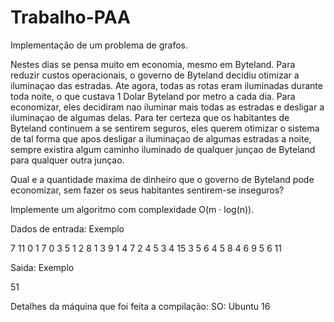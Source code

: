# Trabalho-PAA
Implementação de um problema de grafos.

Nestes dias se pensa muito em economia, mesmo em Byteland.
Para reduzir custos operacionais, o governo de Byteland decidiu otimizar a iluminaçao
das estradas. Ate agora, todas as rotas eram iluminadas durante toda noite, o que
custava 1 Dolar Byteland por metro a cada dia. Para economizar, eles decidiram
nao iluminar mais todas as estradas e desligar a iluminaçao de algumas delas.
Para ter certeza que os habitantes de Byteland continuem a se sentirem seguros,
eles querem otimizar o sistema de tal forma que apos desligar a iluminaçao de algumas
estradas a noite, sempre existira algum caminho iluminado de qualquer junçao de
Byteland para qualquer outra junçao.

Qual  e a quantidade maxima de dinheiro que o governo de Byteland pode economizar,
sem fazer os seus habitantes sentirem-se inseguros?

Implemente um algoritmo com complexidade O(m · log(n)).

Dados de entrada: Exemplo

7 11
0 1 7
0 3 5
1 2 8
1 3 9
1 4 7
2 4 5
3 4 15
3 5 6
4 5 8
4 6 9
5 6 11

Saida: Exemplo

51


Detalhes da máquina que foi feita a compilação:
SO: Ubuntu 16
